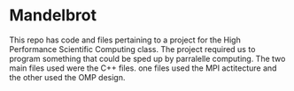 # Mandelbrot

This repo has code and files pertaining to a project for the High Performance Scientific Computing class. The project required us to program something that could be sped up by parralelle computing. The two main files used were the C++ files. one files used the MPI actitecture and the other used the OMP design.